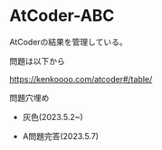 # AtCoder-ABC

AtCoderの結果を管理している。

問題は以下から

https://kenkoooo.com/atcoder#/table/

問題穴埋め
- 灰色(2023.5.2~)

- A問題完答(2023.5.7)
